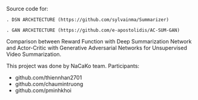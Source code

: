 Source code for:

	. DSN ARCHITECTURE (https://github.com/sylvainma/Summarizer)
	
	. GAN ARCHITECTURE (https://github.com/e-apostolidis/AC-SUM-GAN)

Comparison  between  Reward  Function  with  Deep  Summarization Network  and  Actor-Critic  with  Generative  Adversarial  Networks  for Unsupervised  Video  Summarization.

This project was done by NaCaKo team.
Participants:
  - github.com/thiennhan2701
  - github.com/chaumintruong
  - github.com/pminhkhoi

